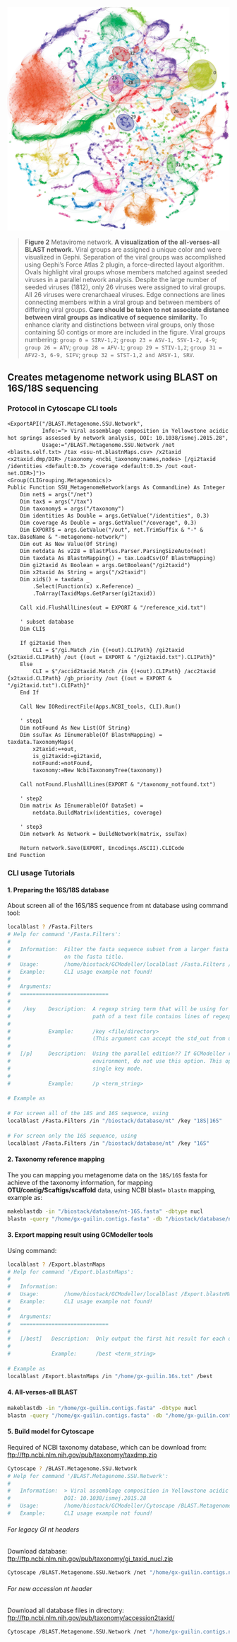 ![](./images/metagenome-network.png)
> **Figure 2** Metavirome network. **A visualization of the all-verses-all BLAST network.** Viral groups are assigned a unique color and were visualized in Gephi. Separation of the viral groups was accomplished using Gephi’s Force Atlas 2 plugin, a force-directed layout algorithm. Ovals highlight viral groups whose members matched against seeded viruses in a parallel network analysis. Despite the large number of seeded viruses (1812), only 26 viruses were assigned to viral groups. All 26 viruses were crenarchaeal viruses. Edge connections are lines connecting members within a viral group and between members of differing viral groups. **Care should be taken to not associate distance between viral groups as indicative of sequence similarity.** To enhance clarity and distinctions between viral groups, only those containing 50 contigs or more are included in the figure. Viral groups numbering: ``group 0 = SIRV-1,2``; ``group 23 = ASV-1, SSV-1-2, 4-9``; ``group 26 = ATV``; ``group 28 = AFV-1``; ``group 29 = STIV-1,2``; ``group 31 = AFV2-3, 6-9, SIFV``; ``group 32 = STST-1,2 and ARSV-1, SRV``.

## Creates metagenome network using BLAST on 16S/18S sequencing

### Protocol in Cytoscape CLI tools

```vbnet
<ExportAPI("/BLAST.Metagenome.SSU.Network",
           Info:="> Viral assemblage composition in Yellowstone acidic hot springs assessed by network analysis, DOI: 10.1038/ismej.2015.28",
           Usage:="/BLAST.Metagenome.SSU.Network /net <blastn.self.txt> /tax <ssu-nt.blastnMaps.csv> /x2taxid <x2taxid.dmp/DIR> /taxonomy <ncbi_taxonomy:names,nodes> [/gi2taxid /identities <default:0.3> /coverage <default:0.3> /out <out-net.DIR>]")>
<Group(CLIGrouping.Metagenomics)>
Public Function SSU_MetagenomeNetwork(args As CommandLine) As Integer
    Dim net$ = args("/net")
    Dim tax$ = args("/tax")
    Dim taxonomy$ = args("/taxonomy")
    Dim identities As Double = args.GetValue("/identities", 0.3)
    Dim coverage As Double = args.GetValue("/coverage", 0.3)
    Dim EXPORT$ = args.GetValue("/out", net.TrimSuffix & "-" & tax.BaseName & "-metagenome-network/")
    Dim out As New Value(Of String)
    Dim netdata As v228 = BlastPlus.Parser.ParsingSizeAuto(net)
    Dim taxdata As BlastnMapping() = tax.LoadCsv(Of BlastnMapping)
    Dim gi2taxid As Boolean = args.GetBoolean("/gi2taxid")
    Dim x2taxid As String = args("/x2taxid")
    Dim xid$() = taxdata _
        .Select(Function(x) x.Reference) _
        .ToArray(TaxidMaps.GetParser(gi2taxid))

    Call xid.FlushAllLines(out = EXPORT & "/reference_xid.txt")

    ' subset database
    Dim CLI$

    If gi2taxid Then
        CLI = $"/gi.Match /in {(+out).CLIPath} /gi2taxid {x2taxid.CLIPath} /out {(out = EXPORT & "/gi2taxid.txt").CLIPath}"
    Else
        CLI = $"/accid2taxid.Match /in {(+out).CLIPath} /acc2taxid {x2taxid.CLIPath} /gb_priority /out {(out = EXPORT & "/gi2taxid.txt").CLIPath}"
    End If

    Call New IORedirectFile(Apps.NCBI_tools, CLI).Run()

    ' step1
    Dim notFound As New List(Of String)
    Dim ssuTax As IEnumerable(Of BlastnMapping) = taxdata.TaxonomyMaps(
        x2taxid:=+out,
        is_gi2taxid:=gi2taxid,
        notFound:=notFound,
        taxonomy:=New NcbiTaxonomyTree(taxonomy))

    Call notFound.FlushAllLines(EXPORT & "/taxonomy_notfound.txt")

    ' step2
    Dim matrix As IEnumerable(Of DataSet) =
        netdata.BuildMatrix(identities, coverage)

    ' step3
    Dim network As Network = BuildNetwork(matrix, ssuTax)

    Return network.Save(EXPORT, Encodings.ASCII).CLICode
End Function
```

### CLI usage Tutorials

#### 1. Preparing the 16S/18S database
About screen all of the 16S/18S sequence from nt database using command tool:

```bash
localblast ? /Fasta.Filters
# Help for command '/Fasta.Filters':
#
#   Information:  Filter the fasta sequence subset from a larger fasta database by using the regexp for match
#                 on the fasta title.
#   Usage:        /home/biostack/GCModeller/localblast /Fasta.Filters /in <nt.fasta> /key <regex/list.txt> [/tokens /out <out.fasta> /p]
#   Example:      CLI usage example not found!
#
#   Arguments:
#   ============================
#
#    /key    Description:  A regexp string term that will be using for title search or file
#                          path of a text file contains lines of regexp.
#
#            Example:      /key <file/directory>
#                          (This argument can accept the std_out from upstream app as input)
#
#   [/p]     Description:  Using the parallel edition?? If GCModeller running in a 32bit
#                          environment, do not use this option. This option only works in
#                          single key mode.
#
#            Example:      /p <term_string>

# Example as

# For screen all of the 18S and 16S sequence, using
localblast /Fasta.Filters /in "/biostack/database/nt" /key "18S|16S"

# For screen only the 16S sequence, using
localblast /Fasta.Filters /in "/biostack/database/nt" /key "16S"
```

#### 2. Taxonomy reference mapping

The you can mapping you metagenome data on the ``18S/16S`` fasta for achieve of the taxonomy information, for mapping **OTU/contig/Scaftigs/scaffold** data, using NCBI blast+ ``blastn`` mapping, example as:

```bash
makeblastdb -in "/biostack/database/nt-16S.fasta" -dbtype nucl
blastn -query "/home/gx-guilin.contigs.fasta" -db "/biostack/database/nt-16S.fasta" -out "/home/gx-guilin.contigs.txt" -evalue 1e-5
```

#### 3. Export mapping result using GCModeller tools

Using command:

```bash
localblast ? /Export.blastnMaps
# Help for command '/Export.blastnMaps':
#
#   Information:
#   Usage:        /home/biostack/GCModeller/localblast /Export.blastnMaps /in <blastn.txt> [/best /out <out.csv>]
#   Example:      CLI usage example not found!
#
#   Arguments:
#   ============================
#
#   [/best]   Description:  Only output the first hit result for each query as best?
#
#             Example:      /best <term_string>

# Example as
localblast /Export.blastnMaps /in "/home/gx-guilin.16s.txt" /best
```

#### 4. All-verses-all BLAST

```bash
makeblastdb -in "/home/gx-guilin.contigs.fasta" -dbtype nucl
blastn -query "/home/gx-guilin.contigs.fasta" -db "/home/gx-guilin.contigs.fasta" -out "/home/gx-guilin.contigs.network.txt"
```

#### 5. Build model for Cytoscape

Required of NCBI taxonomy database, which can be download from: ftp://ftp.ncbi.nlm.nih.gov/pub/taxonomy/taxdmp.zip

```bash
Cytoscape ? /BLAST.Metagenome.SSU.Network
# Help for command '/BLAST.Metagenome.SSU.Network':
#
#   Information:  > Viral assemblage composition in Yellowstone acidic hot springs assessed by network analysis,
#                 DOI: 10.1038/ismej.2015.28
#   Usage:        /home/biostack/GCModeller/Cytoscape /BLAST.Metagenome.SSU.Network /net <blastn.self.txt> /tax <ssu-nt.blastnMaps.csv> /x2taxid <x2taxid.dmp/DIR> /taxonomy <ncbi_taxonomy:names,nodes> [/skip-exists /gi2taxid /identities <default:0.3> /coverage <default:0.3> /out <out-net.DIR>]
#   Example:      CLI usage example not found!
```

###### For legacy GI nt headers

Download database: ftp://ftp.ncbi.nlm.nih.gov/pub/taxonomy/gi_taxid_nucl.zip

```bash
Cytoscape /BLAST.Metagenome.SSU.Network /net "/home/gx-guilin.contigs.network.txt" /tax "/home/gx-guilin.16s.Best.Csv" /x2taxid "./gi_taxid_nucl.dmp" /taxonomy "./taxdmp" /gi2taxid
```

###### For new accession nt header

Download all database files in directory: ftp://ftp.ncbi.nlm.nih.gov/pub/taxonomy/accession2taxid/

```bash
Cytoscape /BLAST.Metagenome.SSU.Network /net "/home/gx-guilin.contigs.network.txt" /tax "/home/gx-guilin.16s.Best.Csv" /x2taxid "/biostack/database/accession2taxid/" /taxonomy "./taxdmp"
```

